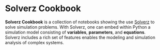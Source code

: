 # Solverz Cookbook

**Solverz Cookbook** is a collection of notebooks showing the use [Solverz](https://docs.solverz.org/index.html#) to solve
simulation problems. With Solverz, one can embed within Python a simulation model consisting of
**variables**, **parameters**, and **equations**. Solverz includes a rich set of features 
enables the modeling and simulation analysis of complex systems.
